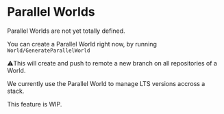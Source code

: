 # Parallel Worlds

Parallel Worlds are not yet totally defined.

You can create a Parallel World right now, by running `World/GenerateParallelWorld`

:warning:This will create and push to remote a new branch on all repositories of a World.

We currently use the Parallel World to manage LTS versions accross a stack.

This feature is WIP.